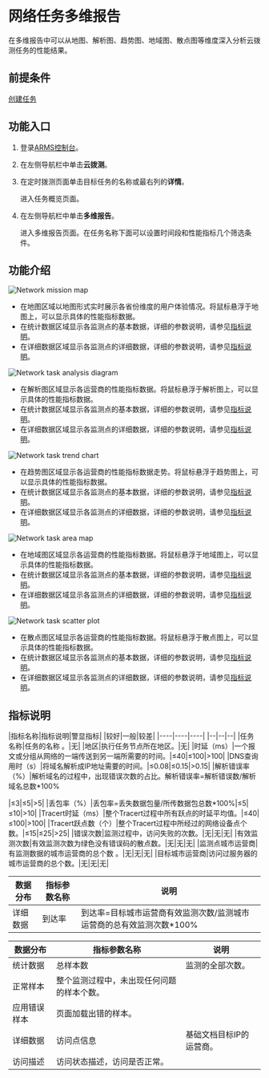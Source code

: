 # 网络任务多维报告

在多维报告中可以从地图、解析图、趋势图、地域图、散点图等维度深入分析云拨测任务的性能结果。

## 前提条件

[创建任务](/intl.zh-CN/云拨测/快速入门/创建任务.md)

## 功能入口

1.  登录[ARMS控制台](https://arms-intl.console.aliyun.com/)。
2.  在左侧导航栏中单击**云拨测**。
3.  在定时拨测页面单击目标任务的名称或最右列的**详情**。

    进入任务概览页面。

4.  在左侧导航栏中单击**多维报告**。

    进入多维报告页面。在任务名称下面可以设置时间段和性能指标几个筛选条件。


## 功能介绍



![Network mission map](https://static-aliyun-doc.oss-accelerate.aliyuncs.com/assets/img/zh-CN/1487945061/p182220.png)

-   在地图区域以地图形式实时展示各省份维度的用户体验情况。将鼠标悬浮于地图上，可以显示具体的性能指标数据。
-   在统计数据区域显示各监测点的基本数据，详细的参数说明，请参见[指标说明](#section_7yl_0t8_81a)。
-   在详细数据区域显示各监测点的详细数据，详细的参数说明，请参见[指标说明](#section_7yl_0t8_81a)。

![Network task analysis diagram](https://static-aliyun-doc.oss-accelerate.aliyuncs.com/assets/img/zh-CN/1487945061/p182226.png)

-   在解析图区域显示各运营商的性能指标数据。将鼠标悬浮于解析图上，可以显示具体的性能指标数据。
-   在统计数据区域显示各监测点的基本数据，详细的参数说明，请参见[指标说明](#section_7yl_0t8_81a)。
-   在详细数据区域显示各监测点的详细数据，详细的参数说明，请参见[指标说明](#section_7yl_0t8_81a)。

![Network task trend chart](https://static-aliyun-doc.oss-accelerate.aliyuncs.com/assets/img/zh-CN/1487945061/p182230.png)

-   在趋势图区域显示各运营商的性能指标数据走势。将鼠标悬浮于趋势图上，可以显示具体的性能指标数据。
-   在统计数据区域显示各监测点的基本数据，详细的参数说明，请参见[指标说明](#section_7yl_0t8_81a)。
-   在详细数据区域显示各监测点的详细数据，详细的参数说明，请参见[指标说明](#section_7yl_0t8_81a)。

![Network task area map](https://static-aliyun-doc.oss-accelerate.aliyuncs.com/assets/img/zh-CN/1487945061/p182236.png)

-   在地域图区域显示各运营商的性能指标数据。将鼠标悬浮于地域图上，可以显示具体的性能指标数据。
-   在统计数据区域显示各监测点的基本数据，详细的参数说明，请参见[指标说明](#section_7yl_0t8_81a)。
-   在详细数据区域显示各监测点的详细数据，详细的参数说明，请参见[指标说明](#section_7yl_0t8_81a)。

![Network task scatter plot](https://static-aliyun-doc.oss-accelerate.aliyuncs.com/assets/img/zh-CN/1487945061/p182237.png)

-   在散点图区域显示各运营商的性能指标数据。将鼠标悬浮于散点图上，可以显示具体的性能指标数据。
-   在统计数据区域显示各监测点的基本数据，详细的参数说明，请参见[指标说明](#section_7yl_0t8_81a)。
-   在详细数据区域显示各监测点的详细数据，详细的参数说明，请参见[指标说明](#section_7yl_0t8_81a)。

## 指标说明

|指标名称|指标说明|警显指标|
|较好|一般|较差|
|----|----|----|
|--|--|--|
|任务名称|任务的名称 。|无|
|地区|执行任务节点所在地区。|无|
|时延（ms）|一个报文或分组从网络的一端传送到另一端所需要的时间。|≤40|≤100|\>100|
|DNS查询用时（s）|将域名解析成IP地址需要的时间。|≤0.08|≤0.15|\>0.15|
|解析错误率（%）|解析域名的过程中，出现错误次数的占比。解析错误率=解析错误数/解析域名总数\*100%

|≤3|≤5|\>5|
|丢包率（%）|丢包率=丢失数据包量/所传数据包总数\*100%|≤5|≤10|\>10|
|Tracert时延（ms）|整个Tracert过程中所有跃点的时延平均值。|≤40|≤100|\>100|
|Tracert跃点数（个）|整个Tracert过程中所经过的网络设备点个数。|≤15|≤25|\>25|
|错误次数|监测过程中，访问失败的次数。|无|无|无|
|有效监测次数|有效监测次数为绿色没有错误码的散点数。|无|无|无|
|监测点城市运营商|有监测数据的城市运营商的总个数 。|无|无|无|
|目标城市运营商|访问过服务器的城市运营商的总个数。|无|无|无|

|数据分布|指标参数名称|说明|
|----|------|--|
|详细数据|到达率|到达率=目标城市运营商有效监测次数/监测城市运营商的总有效监测次数\*100%|

|数据分布|指标参数名称|说明|
|----|------|--|
|统计数据|总样本数|监测的全部次数。|
|正常样本|整个监测过程中，未出现任何问题的样本个数。|
|应用错误样本|页面加载出错的样本。|
|详细数据|访问点信息|基础文档目标IP的运营商。|
|访问描述|访问状态描述，访问是否正常。|

